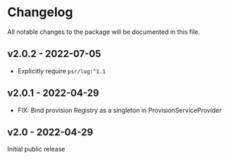 # Changelog

All notable changes to the package will be documented in this file.

## v2.0.2 - 2022-07-05

- Explicitly require `psr/log:^1.1`

## v2.0.1 - 2022-04-29

- FIX: Bind provision Registry as a singleton in ProvisionServiceProvider

## v2.0 - 2022-04-29

Initial public release